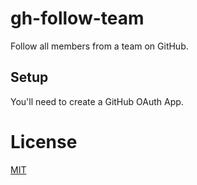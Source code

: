 # gh-follow-team

Follow all members from a team on GitHub.

## Setup

You'll need to create a GitHub OAuth App.

# License

[MIT](LICENSE)

